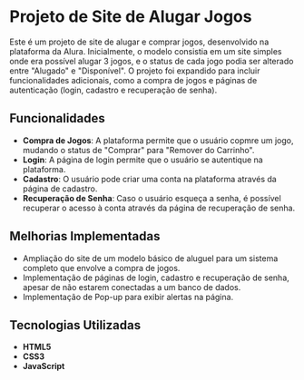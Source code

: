 # Projeto de Site de Alugar Jogos

Este é um projeto de site de alugar e comprar jogos, desenvolvido na plataforma da Alura. Inicialmente, o modelo consistia em um site simples onde era possível alugar 3 jogos, e o status de cada jogo podia ser alterado entre "Alugado" e "Disponível". O projeto foi expandido para incluir funcionalidades adicionais, como a compra de jogos e páginas de autenticação (login, cadastro e recuperação de senha).

## Funcionalidades

- **Compra de Jogos**: A plataforma permite que o usuário copmre um jogo, mudando o status de "Comprar" para "Remover do Carrinho".
- **Login**: A página de login permite que o usuário se autentique na plataforma.
- **Cadastro**: O usuário pode criar uma conta na plataforma através da página de cadastro.
- **Recuperação de Senha**: Caso o usuário esqueça a senha, é possível recuperar o acesso à conta através da página de recuperação de senha.

## Melhorias Implementadas

- Ampliação do site de um modelo básico de aluguel para um sistema completo que envolve a compra de jogos.
- Implementação de páginas de login, cadastro e recuperação de senha, apesar de não estarem conectadas a um banco de dados.
- Implementação de Pop-up para exibir alertas na página.

## Tecnologias Utilizadas

- **HTML5**
- **CSS3**
- **JavaScript**
